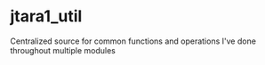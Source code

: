 # jtara1_util
Centralized source for common functions and operations I've done throughout multiple modules

